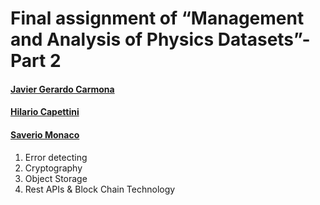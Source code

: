 # Final assignment of “Management and Analysis of Physics Datasets”- Part 2

#### [Javier Gerardo Carmona](https://github.com/eigen-carmona/)  
#### [Hilario Capettini](https://github.com/hcapettini2/)
#### [Saverio Monaco](https://github.com/SaverioMonaco/)

1. Error detecting
2. Cryptography 
3. Object Storage
4. Rest APIs & Block Chain Technology 
